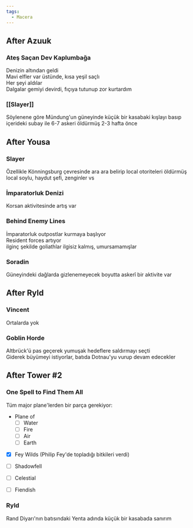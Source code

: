 ```yaml
---  
tags:
  - Macera  
---  
```

  
  
## After Azuuk  
  
### Ateş Saçan Dev Kaplumbağa  
Denizin altından geldi  
Mavi elfler var üstünde, kısa yeşil saçlı  
Her şeyi aldılar  
Dalgalar gemiyi devirdi, fıçıya tutunup zor kurtardım  
  
### [[Slayer]]  
Söylenene göre Mündung'un güneyinde küçük bir kasabaki kışlayı basıp içerideki subay ile 6-7 askeri öldürmüş 2-3 hafta önce  
  
## After Yousa  
  
### Slayer  
Özellikle Könningsburg çevresinde ara ara belirip local otoriteleri öldürmüş  
local soylu, haydut şefi, zenginler vs  
  
### İmparatorluk Denizi  
Korsan aktivitesinde artış var  
  
### Behind Enemy Lines  
İmparatorluk outpostlar kurmaya başlıyor  
Resident forces artıyor  
ilginç şekilde goliathlar ilgisiz kalmış, umursamamışlar  
  
### Soradin  
Güneyindeki dağlarda gizlenemeyecek boyutta askerî bir aktivite var  
  
  
## After Ryld  
### Vincent  
Ortalarda yok  
  
### Goblin Horde  
Altbrück'ü pas geçerek yumuşak hedeflere saldırmayı seçti  
Giderek büyümeyi istiyorlar, batıda Dotnau'yu vurup devam edecekler  
  
## After Tower #2  
### One Spell to Find Them All  
Tüm major plane'lerden bir parça gerekiyor:  
- Plane of  
	- [ ] Water  
	- [ ] Fire  
	- [ ] Air  
	- [ ] Earth  
- [x] Fey Wilds (Philip Fey'de topladığı bitkileri verdi)  
- [ ] Shadowfell  
- [ ] Celestial  
- [ ] Fiendish  
  
  
  
### Ryld  
Rand Diyarı'nın batısındaki Yenta adında küçük bir kasabada sanırım